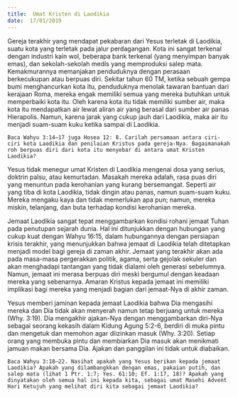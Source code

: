 ```yaml
---
title:  Umat Kristen di Laodikia
date:  17/01/2019
---
```


Gereja terakhir yang mendapat pekabaran dari Yesus terletak di Laodikia, suatu kota yang terletak pada jalur perdagangan. Kota ini sangat terkenal dengan industri kain wol, beberapa bank terkenal (yang menyimpan banyak emas), dan sekolah-sekolah medis yang memproduksi salep mata. Kemakmurannya memanjakan penduduknya dengan perasaan berkecukupan atau berpuas diri. Sekitar tahun 60 TM, ketika sebuah gempa bumi menghancurkan kota itu, penduduknya menolak tawaran bantuan dari kerajaan Roma, mereka engak memiliki semua yang mereka butuhkan untuk memperbaiki kota itu. Oleh karena kota itu tidak memiliki sumber air, maka kota itu mendapatkan air lewat aliran air yang berasal dari sumber air panas Hierapolis. Namun, karena jarak yang cukup jauh dari Laodikia, maka air itu menjadi suam-suam kuku ketika sampai di Laodikia.

`Baca Wahyu 3:14–17 juga Hosea 12: 8. Carilah persamaan antara ciri-ciri kota Laodikia dan penilaian Kristus pada gereja-Nya. Bagaimanakah roh berpuas diri dari kota itu menyebar di antara umat Kristen Laodikia?`

Yesus tidak menegur umat Kristen di Laodikia mengenai dosa yang serius, doktrin palsu, atau kemurtadan. Masakah mereka adalah, rasa puas diri yang menuntun pada kerohanian yang kurang bersemangat. Seperti air yang tiba di kota Laodikia, tidak dingin atau panas, namun suam-suam kuku. Mereka mengaku kaya dan tidak memerlukan apa pun; namun, mereka miskin, telanjang, dan buta terhadap kondisi kerohanian mereka.

Jemaat Laodikia sangat tepat menggambarkan kondisi rohani jemaat Tuhan pada penutupan sejarah dunia. Hal ini ditunjukkan dengan hubungan yang cukup kuat dengan Wahyu 16:15, dalam hubungannya dengan persiapan krisis terakhir, yang menunjukkan bahwa jemaat di Laodikia telah ditetapkan menjadi model bagi gereja di zaman akhir. Jemaat yang terakhir akan ada pada masa-masa pergerakkan politik, agama, serta gejolak sekuler dan akan menghadapi tantangan yang tidak dialami oleh generasi sebelumnya. Namun, jemaat ini merasa berpuas diri meski bergumul dengan keadaan mereka yang sebenarnya. Amaran Kristus kepada jemaat ini memiliki implikasi bagi mereka yang menjadi bagian dari jemaat-Nya di akhir zaman.

Yesus memberi jaminan kepada jemaat Laodikia bahwa Dia mengasihi mereka dan Dia tidak akan menyerah namun tetap berjuang untuk mereka (Why. 3:19). Dia mengakhir ajakan-Nya dengan menggambarkan diri-Nya sebagai seorang kekasih dalam Kidung Agung 5:2-6, berdiri di muka pintu dan mengetuk dan memohon agar diizinkan masuk (Why. 3:20). Setiap orang yang membuka pintu dan membiarkan Dia masuk akan menikmati jamuan makan bersama Dia. Ajakan dan panggilan ini tidak untuk diabaikan.

`Baca Wahyu 3:18–22. Nasihat apakah yang Yesus berikan kepada jemaat Laodikia? Apakah yang dilambangkkan dengan emas, pakaian putih, dan salep mata (lihat 1 Ptr. 1:7; Yes. 61:10; Ef. 1:17, 18)? Apakah yang dinyatakan oleh semua hal ini kepada kita, sebagai umat Masehi Advent Hari Ketujuh yang melihat diri kita sebagai jemaat Laodikia?`